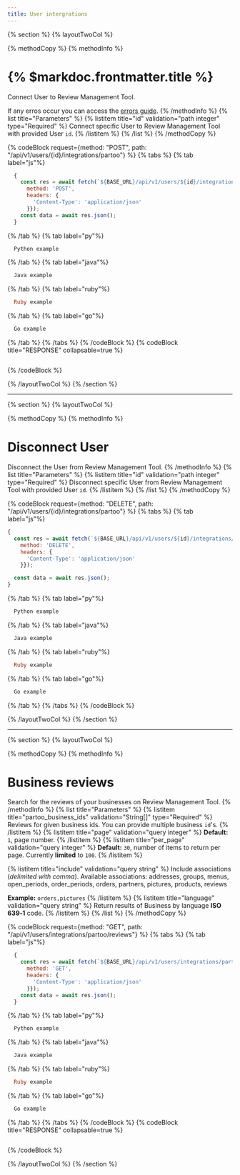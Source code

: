 ```yaml
---
title: User intergrations
---
```

{% section %}
{% layoutTwoCol %}

{% methodCopy %}
{% methodInfo %}
  # {% $markdoc.frontmatter.title %}
  Connect User to Review Management Tool.

  If any erros occur you can access the [errors guide](/errors).
{% /methodInfo %}
{% list title="Parameters" %}
  {% listitem title="id" validation="path integer" type="Required" %}
  Connect specific User to Review Management Tool with provided User `id`.
  {% /listitem %}
{% /list %}
{% /methodCopy %}

{% codeBlock request={method: "POST", path: "/api/v1/users/{id}/integrations/partoo"} %}
{% tabs %}
  {% tab label="js"%}
  ```js
    {
      const res = await fetch(`${BASE_URL}/api/v1/users/${id}/integrations/partoo`, {
        method: 'POST',
        headers: {
          'Content-Type': 'application/json'
        }});
      const data = await res.json();
    }
  ```
  {% /tab %}
  {% tab label="py"%}
  ```py
    Python example
  ```
  {% /tab %}
  {% tab label="java"%}
  ```java
    Java example
  ```
  {% /tab %}
  {% tab label="ruby"%}
  ```ruby
    Ruby example
  ```
  {% /tab %}
  {% tab label="go"%}
  ```go
    Go example
  ```
  {% /tab %}
{% /tabs %}
{% /codeBlock %}
{% codeBlock title="RESPONSE" collapsable=true %}
  ```json
  ```
{% /codeBlock %}

{% /layoutTwoCol %}
{% /section %}

- - -

{% section %}
{% layoutTwoCol %}

{% methodCopy %}
{% methodInfo %}
  # Disconnect User
  Disconnect the User from Review Management Tool.
{% /methodInfo %}
{% list title="Parameters" %}
  {% listitem title="id" validation="path integer" type="Required" %}
  Disconnect specific User from Review Management Tool with provided User `id`.
  {% /listitem %}
{% /list %}
{% /methodCopy %}

{% codeBlock request={method: "DELETE", path: "/api/v1/users/{id}/integrations/partoo"} %}
{% tabs %}
  {% tab label="js"%}
  ```js
  {
    const res = await fetch(`${BASE_URL}/api/v1/users/${id}/integrations/partoo`, {
      method: 'DELETE',
      headers: {
        'Content-Type': 'application/json'
      }});

    const data = await res.json();
  }
  ```
  {% /tab %}
  {% tab label="py"%}
  ```py
    Python example
  ```
  {% /tab %}
  {% tab label="java"%}
  ```java
    Java example
  ```
  {% /tab %}
  {% tab label="ruby"%}
  ```ruby
    Ruby example
  ```
  {% /tab %}
  {% tab label="go"%}
  ```go
    Go example
  ```
  {% /tab %}
{% /tabs %}
{% /codeBlock %}

{% /layoutTwoCol %}
{% /section %}

- - -

{% section %}
{% layoutTwoCol %}

{% methodCopy %}
{% methodInfo %}
  # Business reviews
  Search for the reviews of your businesses on Review Management Tool.
{% /methodInfo %}
{% list title="Parameters" %}
  {% listitem title="partoo_business_ids" validation="String[]" type="Required" %}
  Reviews for given business ids. You can provide multiple business `id`'s.
  {% /listitem %}
  {% listitem title="page" validation="query integer" %}
  **Default:** `1`, page number.
  {% /listitem %}
  {% listitem title="per_page" validation="query integer" %}
  **Default:** `30`, number of items to return per page. Currently **limited** to `100`.
  {% /listitem %}

  {% listitem title="include" validation="query string" %}
  Include associations (*delimited with comma*). Available associations: addresses, groups, menus, open_periods, order_periods, orders, partners, pictures, products, reviews

  **Example:** `orders,pictures`
  {% /listitem %}
  {% listitem title="language" validation="query string" %}
  Return results of Business by language **ISO 639‑1** code.
  {% /listitem %}
{% /list %}
{% /methodCopy %}

{% codeBlock request={method: "GET", path: "/api/v1/users/integrations/partoo/reviews"} %}
{% tabs %}
  {% tab label="js"%}
  ```js
    {
      const res = await fetch(`${BASE_URL}/api/v1/users/integrations/partoo/reviews`, {
        method: 'GET',
        headers: {
          'Content-Type': 'application/json'
        }});
      const data = await res.json();
    }
  ```
  {% /tab %}
  {% tab label="py"%}
  ```py
    Python example
  ```
  {% /tab %}
  {% tab label="java"%}
  ```java
    Java example
  ```
  {% /tab %}
  {% tab label="ruby"%}
  ```ruby
    Ruby example
  ```
  {% /tab %}
  {% tab label="go"%}
  ```go
    Go example
  ```
  {% /tab %}
{% /tabs %}
{% /codeBlock %}
{% codeBlock title="RESPONSE" collapsable=true %}
  ```json
  ```
{% /codeBlock %}

{% /layoutTwoCol %}
{% /section %}
